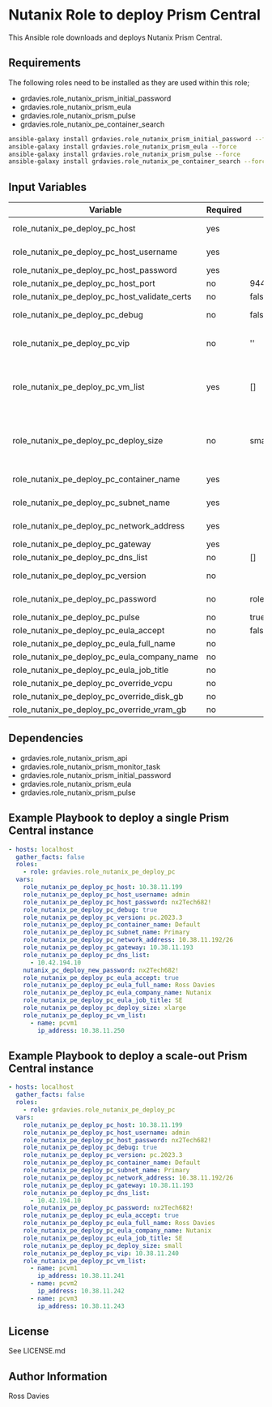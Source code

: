 # Nutanix Role to deploy Prism Central

This Ansible role downloads and deploys Nutanix Prism Central.

## Requirements

The following roles need to be installed as they are used within this role;

- grdavies.role_nutanix_prism_initial_password
- grdavies.role_nutanix_prism_eula
- grdavies.role_nutanix_prism_pulse
- grdavies.role_nutanix_pe_container_search

```bash
ansible-galaxy install grdavies.role_nutanix_prism_initial_password --force
ansible-galaxy install grdavies.role_nutanix_prism_eula --force
ansible-galaxy install grdavies.role_nutanix_prism_pulse --force
ansible-galaxy install grdavies.role_nutanix_pe_container_search --force
```

## Input Variables

| Variable                                            | Required | Default                                 | Choices                                                                         | Comments                                                                                                                                                                                                                                 |
|-----------------------------------------------------|----------|-----------------------------------------|---------------------------------------------------------------------------------|------------------------------------------------------------------------------------------------------------------------------------------------------------------------------------------------------------------------------------------|
| role_nutanix_pe_deploy_pc_host                      | yes      |                                         |                                                                                 | The IP address or FQDN for the Prism (Element only) to which you want to connect.                                                                                                                                                        |
| role_nutanix_pe_deploy_pc_host_username             | yes      |                                         |                                                                                 | A valid username with appropriate rights to access the Nutanix API.                                                                                                                                                                      |
| role_nutanix_pe_deploy_pc_host_password             | yes      |                                         |                                                                                 | A valid password for the supplied username.                                                                                                                                                                                              |
| role_nutanix_pe_deploy_pc_host_port                 | no       | 9440                                    |                                                                                 | The Prism TCP port.                                                                                                                                                                                                                      |
| role_nutanix_pe_deploy_pc_host_validate_certs       | no       | false                                   | true | false                                                                    | Whether to check if Prism UI certificates are valid.                                                                                                                                                                                     |
| role_nutanix_pe_deploy_pc_debug                     | no       | false                                   | true / false                                                                    | Enable debug logging                                                                                                                                                                                                                     |
| role_nutanix_pe_deploy_pc_vip                       | no       | ''                                      |                                                                                 | Required if a scale-out Prism Central deployment is performed, otherwise this variable should be omitted.                                                                                                                                |
| role_nutanix_pe_deploy_pc_vm_list                   | yes      | []                                      |                                                                                 | List of Prism Central VM name and IP address in a list format. Provide 1 entry for a standard Prism Central deployment, provide 3 entries for a scale-out Prism Central deployment. [{ "name": "pcvm1", "ip_address": "192.168.10.41" }] |
| role_nutanix_pe_deploy_pc_deploy_size               | no       | small                                   | ['small', 'large', 'xlarge']                                                    | See https://portal.nutanix.com/page/documents/details?targetId=Release-Notes-Prism-Central-vpc_2022_6:top-pc-scalability-r.html for details on PC sizing.                                                                                |
| role_nutanix_pe_deploy_pc_container_name            | yes      |                                         |                                                                                 | The name of the container (datastore) upon with to place the PC VM                                                                                                                                                                       |
| role_nutanix_pe_deploy_pc_subnet_name               | yes      |                                         |                                                                                 | The name of the subnet (port-group) upon with to place the PC VM                                                                                                                                                                         |
| role_nutanix_pe_deploy_pc_network_address           | yes      |                                         |                                                                                 | Network address for the above subnet using the following notation (10.10.10.0/24)                                                                                                                                                        |
| role_nutanix_pe_deploy_pc_gateway                   | yes      |                                         |                                                                                 | IPv4 gateway  for the above subnet                                                                                                                                                                                                       |
| role_nutanix_pe_deploy_pc_dns_list                  | no       | []                                      |                                                                                 | List of DNS servers ['8.8.8.8', '8.8.4.4']                                                                                                                                                                                               |
| role_nutanix_pe_deploy_pc_version                   | no       |                                         |                                                                                 | If not provided the latests Prism Central version for the clusters AOS version will be deployed.                                                                                                                                         |
| role_nutanix_pe_deploy_pc_password                  | no       | role_nutanix_pe_deploy_pc_host_password |                                                                                 | If not provided the latests Prism Central version for the clusters AOS version will be deployed.                                                                                                                                         |
| role_nutanix_pe_deploy_pc_pulse                     | no       | true                                    | true | false                                                                    |                                                                                                                                                                                                                                          |
| role_nutanix_pe_deploy_pc_eula_accept               | no       | false                                   | true | false                                                                    | If ELUA is set to True the full_name, company and role variables are mandatory.                                                                                                                                                          |
| role_nutanix_pe_deploy_pc_eula_full_name            | no       |                                         |                                                                                 |                                                                                                                                                                                                                                          |
| role_nutanix_pe_deploy_pc_eula_company_name         | no       |                                         |                                                                                 |                                                                                                                                                                                                                                          |
| role_nutanix_pe_deploy_pc_eula_job_title            | no       |                                         |                                                                                 |                                                                                                                                                                                                                                          |
| role_nutanix_pe_deploy_pc_override_vcpu             | no       |                                         |                                                                                 | Override value for PC VM vCPU                                                                                                                                                                                                            |
| role_nutanix_pe_deploy_pc_override_disk_gb          | no       |                                         |                                                                                 | Override value for PC VM disk in GB                                                                                                                                                                                                      |
| role_nutanix_pe_deploy_pc_override_vram_gb          | no       |                                         |                                                                                 | Override value for PC VM RAM in GB                                                                                                                                                                                                       |

## Dependencies

- grdavies.role_nutanix_prism_api
- grdavies.role_nutanix_prism_monitor_task
- grdavies.role_nutanix_prism_initial_password
- grdavies.role_nutanix_prism_eula
- grdavies.role_nutanix_prism_pulse

## Example Playbook to deploy a single Prism Central instance

```YAML
- hosts: localhost
  gather_facts: false
  roles:
    - role: grdavies.role_nutanix_pe_deploy_pc
  vars:
    role_nutanix_pe_deploy_pc_host: 10.38.11.199
    role_nutanix_pe_deploy_pc_host_username: admin
    role_nutanix_pe_deploy_pc_host_password: nx2Tech682!
    role_nutanix_pe_deploy_pc_debug: true
    role_nutanix_pe_deploy_pc_version: pc.2023.3
    role_nutanix_pe_deploy_pc_container_name: Default
    role_nutanix_pe_deploy_pc_subnet_name: Primary
    role_nutanix_pe_deploy_pc_network_address: 10.38.11.192/26
    role_nutanix_pe_deploy_pc_gateway: 10.38.11.193
    role_nutanix_pe_deploy_pc_dns_list:
      - 10.42.194.10
    nutanix_pc_deploy_new_password: nx2Tech682!
    role_nutanix_pe_deploy_pc_eula_accept: true
    role_nutanix_pe_deploy_pc_eula_full_name: Ross Davies
    role_nutanix_pe_deploy_pc_eula_company_name: Nutanix
    role_nutanix_pe_deploy_pc_eula_job_title: SE
    role_nutanix_pe_deploy_pc_deploy_size: xlarge
    role_nutanix_pe_deploy_pc_vm_list:
      - name: pcvm1
        ip_address: 10.38.11.250
```

## Example Playbook to deploy a scale-out Prism Central instance

```YAML
- hosts: localhost
  gather_facts: false
  roles:
    - role: grdavies.role_nutanix_pe_deploy_pc
  vars:
    role_nutanix_pe_deploy_pc_host: 10.38.11.199
    role_nutanix_pe_deploy_pc_host_username: admin
    role_nutanix_pe_deploy_pc_host_password: nx2Tech682!
    role_nutanix_pe_deploy_pc_debug: true
    role_nutanix_pe_deploy_pc_version: pc.2023.3
    role_nutanix_pe_deploy_pc_container_name: Default
    role_nutanix_pe_deploy_pc_subnet_name: Primary
    role_nutanix_pe_deploy_pc_network_address: 10.38.11.192/26
    role_nutanix_pe_deploy_pc_gateway: 10.38.11.193
    role_nutanix_pe_deploy_pc_dns_list:
      - 10.42.194.10
    role_nutanix_pe_deploy_pc_password: nx2Tech682!
    role_nutanix_pe_deploy_pc_eula_accept: true
    role_nutanix_pe_deploy_pc_eula_full_name: Ross Davies
    role_nutanix_pe_deploy_pc_eula_company_name: Nutanix
    role_nutanix_pe_deploy_pc_eula_job_title: SE
    role_nutanix_pe_deploy_pc_deploy_size: small
    role_nutanix_pe_deploy_pc_vip: 10.38.11.240
    role_nutanix_pe_deploy_pc_vm_list:
      - name: pcvm1
        ip_address: 10.38.11.241
      - name: pcvm2
        ip_address: 10.38.11.242
      - name: pcvm3
        ip_address: 10.38.11.243
```

## License

See LICENSE.md

## Author Information

Ross Davies
